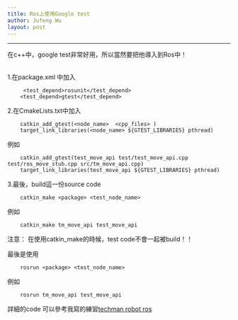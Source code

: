 ```yaml
---
title: Ros上使用Google test
author: Jufeng Wu
layout: post
---
```


----------------------
在c++中，google test非常好用，所以當然要把他導入到Ros中！<br /><br/>

1.在package.xml 中加入

```
	 <test_depend>rosunit</test_depend>
  	<test_depend>gtest</test_depend>
```
 2.在CmakeLists.txt中加入
```
 	catkin_add_gtest(<node_name>  <cpp_files> )
	target_link_libraries(<node_name> ${GTEST_LIBRARIES} pthread)
```
 例如
```
 	catkin_add_gtest(test_move_api test/test_move_api.cpp test/ros_move_stub.cpp src/tm_move_api.cpp)
	target_link_libraries(test_move_api ${GTEST_LIBRARIES} pthread) 
```

3.最後，build這一份source code
```
	catkin_make <package> <test_node_name>
```

例如

```
	catkin_make tm_move_api test_move_api
```

注意：
在使用catkin_make的時候，test code不會一起被build！！

最後是使用
```
	rosrun <package> <test_node_name>
```	
例如
```	
	rosrun tm_move_api test_move_api
```	
詳細的code 可以參考我寫的練習[techman robot ros](https://github.com/JuFengWu/techman_robot_ros) 
